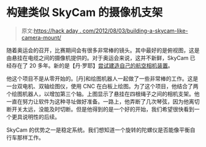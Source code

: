 # 构建类似 SkyCam 的摄像机支架

> 原文:[https://hack aday . com/2012/08/03/building-a-skycam-like-camera-mount/](https://hackaday.com/2012/08/03/building-a-skycam-like-camera-mount/)

随着奥运会的召开，比赛期间会有很多非常棒的镜头。其中最好的是俯视图，这是由悬挂在电缆之间的摄像机提供的。对于奥运会来说，这并不新鲜，SkyCam 已经存在了 20 多年。新的是【丹·罗耶】[尝试建造自己的航空相机装置](http://www.marginallyclever.com/2012/08/skycam-assembly-gallery-and-robot-debugging/)。

他这个项目不是从零开始的。[丹]和绘图机器人一起做了一些非常棒的工作。这是一台双电机、双轴绘图仪，使用 CNC 在白板上绘图。为了这个项目，他结合了两个绘图机器人，以增加第三个轴。上图显示了悬挂在四根绳子之间的相机支架。他一直在努力让软件为这种寻址做好准备。一路上，他弄断了几次琴弦，因为他离切断开关太远，没能及时切断。但是他得到的是一个好的开始，我们希望很快看到一个更具说明性的后续。

SkyCam 的优势之一是稳定系统。我们想知道一个旋转的陀螺仪是否能像平衡自行车那样工作。